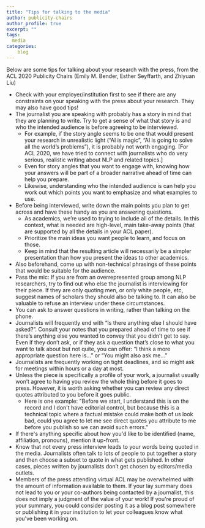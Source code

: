 ```yaml
---
title: "Tips for talking to the media"
author: publicity-chairs
author_profile: true
excerpt: ""
tags:
  media
categories:
    blog
---
```


Below are some tips for talking about your research with the press, from the ACL 2020 Publicity Chairs (Emily M. Bender, Esther Seyffarth, and Zhiyuan Liu)

- Check with your employer/institution first to see if there are any constraints on your speaking with the press about your research. They may also have good tips!
- The journalist you are speaking with probably has a story in mind that they are planning to write. Try to get a sense of what that story is and who the intended audience is before agreeing to be interviewed. 
    - For example, if the story angle seems to be one that would present your research in unrealistic light (“AI is magic”, “AI is going to solve all the world’s problems”), it is probably not worth engaging. [For ACL 2020, we have tried to connect with journalists who do very serious, realistic writing about NLP and related topics.]
    - Even for story angles that you want to engage with, knowing how your answers will be part of a broader narrative ahead of time can help you prepare.
    - Likewise, understanding who the intended audience is can help you work out which points you want to emphasize and what examples to use.
- Before being interviewed, write down the main points you plan to get across and have these handy as you are answering questions.
    - As academics, we’re used to trying to include all of the details. In this context, what is needed are high-level, main take-away points (that are supported by all the details in your ACL paper).
    - Prioritize the main ideas you want people to learn, and focus on those.
    - Keep in mind that the resulting article will necessarily be a simpler presentation than how you present the ideas to other academics.
- Also beforehand, come up with non-technical phrasings of these points that would be suitable for the audience.
- Pass the mic: If you are from an overrepresented group among NLP researchers, try to find out who else the journalist is interviewing for their piece. If they are only quoting men, or only white people, etc, suggest names of scholars they should also be talking to. It can also be valuable to refuse an interview under these circumstances.
- You can ask to answer questions in writing, rather than talking on the phone.
- Journalists will frequently end with “Is there anything else I should have asked?”. Consult your notes that you prepared ahead of time to see if there’s anything else you wanted to convey that you didn’t get to say. Even if they don’t ask, or if they ask a question that’s close to what you want to talk about but not quite, you can offer: “I think a more appropriate question here is…” or “You might also ask me…”
- Journalists are frequently working on tight deadlines, and so might ask for meetings within hours or a day at most.
- Unless the piece is specifically a profile of your work, a journalist usually won’t agree to having you review the whole thing before it goes to press. However, it is worth asking whether you can review any direct quotes attributed to you before it goes public.
    - Here is one example: "Before we start, I understand this is on the record and I don't have editorial control, but because this is a technical topic where a factual mistake could make both of us look bad, could you agree to let me see direct quotes you attribute to me before you publish so we can avoid such errors."
- If there's anything specific about how you'd like to be identified (name, affiliation, pronouns), mention it up-front.
- Know that not every press interview leads to your words being quoted in the media. Journalists often talk to lots of people to put together a story and then choose a subset to quote in what gets published. In other cases, pieces written by journalists don’t get chosen by editors/media outlets.
- Members of the press attending virtual ACL may be overwhelmed with the amount of information available to them. If your lay summary does not lead to you or your co-authors being contacted by a journalist, this does not imply a judgment of the value of your work! If you're proud of your summary, you could consider posting it as a blog post somewhere or publishing it in your institution to let your colleagues know what you've been working on.
